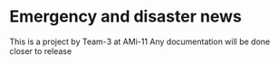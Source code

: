 # Emergency and disaster news
This is a project by Team-3 at AMi-11
Any documentation will be done closer to release

